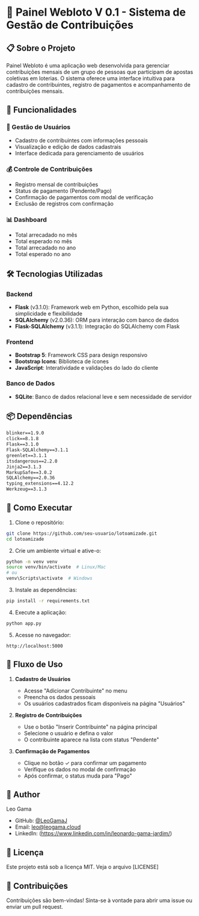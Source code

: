 # 🎲 Painel Webloto V 0.1 - Sistema de Gestão de Contribuições

## 📋 Sobre o Projeto

Painel Webloto é uma aplicação web desenvolvida para gerenciar contribuições mensais de um grupo de pessoas que participam de apostas coletivas em loterias. O sistema oferece uma interface intuitiva para cadastro de contribuintes, registro de pagamentos e acompanhamento de contribuições mensais.

## 🚀 Funcionalidades

### 👥 Gestão de Usuários
- Cadastro de contribuintes com informações pessoais
- Visualização e edição de dados cadastrais
- Interface dedicada para gerenciamento de usuários

### 💰 Controle de Contribuições
- Registro mensal de contribuições
- Status de pagamento (Pendente/Pago)
- Confirmação de pagamentos com modal de verificação
- Exclusão de registros com confirmação

### 📊 Dashboard
- Total arrecadado no mês
- Total esperado no mês
- Total arrecadado no ano
- Total esperado no ano

## 🛠️ Tecnologias Utilizadas

### Backend
- **Flask** (v3.1.0): Framework web em Python, escolhido pela sua simplicidade e flexibilidade
- **SQLAlchemy** (v2.0.36): ORM para interação com banco de dados
- **Flask-SQLAlchemy** (v3.1.1): Integração do SQLAlchemy com Flask

### Frontend
- **Bootstrap 5**: Framework CSS para design responsivo
- **Bootstrap Icons**: Biblioteca de ícones
- **JavaScript**: Interatividade e validações do lado do cliente

### Banco de Dados
- **SQLite**: Banco de dados relacional leve e sem necessidade de servidor

## 📦 Dependências

```txt
blinker==1.9.0
click==8.1.8
Flask==3.1.0
Flask-SQLAlchemy==3.1.1
greenlet==3.1.1
itsdangerous==2.2.0
Jinja2==3.1.3
MarkupSafe==3.0.2
SQLAlchemy==2.0.36
typing_extensions==4.12.2
Werkzeug==3.1.3
```

## 🚀 Como Executar

1. Clone o repositório:
```bash
git clone https://github.com/seu-usuario/lotoamizade.git
cd lotoamizade
```

2. Crie um ambiente virtual e ative-o:
```bash
python -m venv venv
source venv/bin/activate  # Linux/Mac
# ou
venv\Scripts\activate  # Windows
```

3. Instale as dependências:
```bash
pip install -r requirements.txt
```

4. Execute a aplicação:
```bash
python app.py
```

5. Acesse no navegador:
```
http://localhost:5000
```

## 🎯 Fluxo de Uso

1. **Cadastro de Usuários**
   - Acesse "Adicionar Contribuinte" no menu
   - Preencha os dados pessoais
   - Os usuários cadastrados ficam disponíveis na página "Usuários"

2. **Registro de Contribuições**
   - Use o botão "Inserir Contribuinte" na página principal
   - Selecione o usuário e defina o valor
   - O contribuinte aparece na lista com status "Pendente"

3. **Confirmação de Pagamentos**
   - Clique no botão ✓ para confirmar um pagamento
   - Verifique os dados no modal de confirmação
   - Após confirmar, o status muda para "Pago"

## 👤 Author

Leo Gama
- GitHub: [@LeoGamaJ](https://github.com/LeoGamaJ)
- Email: leo@leogama.cloud 
- LinkedIn: (https://www.linkedin.com/in/leonardo-gama-jardim/)

## 📄 Licença

Este projeto está sob a licença MIT. Veja o arquivo [LICENSE]

## 🤝 Contribuições

Contribuições são bem-vindas! Sinta-se à vontade para abrir uma issue ou enviar um pull request.
